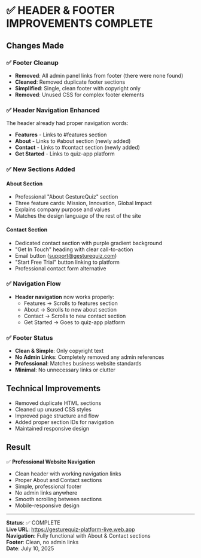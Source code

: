 # ✅ HEADER & FOOTER IMPROVEMENTS COMPLETE

## Changes Made

### ✅ Footer Cleanup
- **Removed**: All admin panel links from footer (there were none found)
- **Cleaned**: Removed duplicate footer sections
- **Simplified**: Single, clean footer with copyright only
- **Removed**: Unused CSS for complex footer elements

### ✅ Header Navigation Enhanced
The header already had proper navigation words:
- **Features** - Links to #features section
- **About** - Links to #about section (newly added)
- **Contact** - Links to #contact section (newly added)  
- **Get Started** - Links to quiz-app platform

### ✅ New Sections Added

#### About Section
- Professional "About GestureQuiz" section
- Three feature cards: Mission, Innovation, Global Impact
- Explains company purpose and values
- Matches the design language of the rest of the site

#### Contact Section  
- Dedicated contact section with purple gradient background
- "Get In Touch" heading with clear call-to-action
- Email button (support@gesturequiz.com)
- "Start Free Trial" button linking to platform
- Professional contact form alternative

### ✅ Navigation Flow
- **Header navigation** now works properly:
  - Features → Scrolls to features section
  - About → Scrolls to new about section  
  - Contact → Scrolls to new contact section
  - Get Started → Goes to quiz-app platform

### ✅ Footer Status
- **Clean & Simple**: Only copyright text
- **No Admin Links**: Completely removed any admin references
- **Professional**: Matches business website standards
- **Minimal**: No unnecessary links or clutter

## Technical Improvements
- Removed duplicate HTML sections
- Cleaned up unused CSS styles
- Improved page structure and flow
- Added proper section IDs for navigation
- Maintained responsive design

## Result
✅ **Professional Website Navigation**
- Clean header with working navigation links
- Proper About and Contact sections
- Simple, professional footer
- No admin links anywhere
- Smooth scrolling between sections
- Mobile-responsive design

---
**Status**: ✅ COMPLETE  
**Live URL**: https://gesturequiz-platform-live.web.app  
**Navigation**: Fully functional with About & Contact sections  
**Footer**: Clean, no admin links  
**Date**: July 10, 2025
